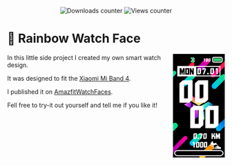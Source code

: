 <p align="center">
  <img src="https://img.shields.io/badge/Downloads-%3E%20280-green?style=for-the-badge" alt="Downloads counter" />
  <img src="https://img.shields.io/badge/Views-%3E%20800-green?style=for-the-badge" alt="Views counter" />
</p>

# 🌈 Rainbow Watch Face
<img align="right" alt="Watch Face GIF" src="https://raw.githubusercontent.com/gruvw/rainbow-watch-face/master/Gruvw_en_wf_packed_animated.gif" />

In this little side project I created my own smart watch design.  

It was designed to fit the [Xiaomi Mi Band 4](https://www.mi.com/global/mi-smart-band-4/).  

I published it on [AmazfitWatchFaces](https://amazfitwatchfaces.com/mi-band-4/view/3018).  

Fell free to try-it out yourself and tell me if you like it!
